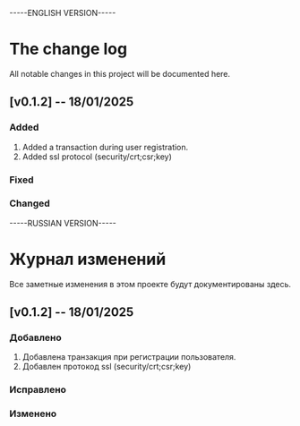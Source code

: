 -----ENGLISH VERSION-----

# The change log

All notable changes in this project will be documented here.

## [v0.1.2] -- 18/01/2025

### Added

1. Added a transaction during user registration.
2. Added ssl protocol (security/crt;csr;key)

### Fixed

### Changed

-----RUSSIAN VERSION-----

# Журнал изменений

Все заметные изменения в этом проекте будут документированы здесь.

## [v0.1.2] -- 18/01/2025

### Добавлено

1. Добавлена транзакция при регистрации пользователя.
2. Добавлен протокод ssl (security/crt;csr;key)

### Исправлено

### Изменено

